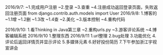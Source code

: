 2016/9/7:
    ~1.完成用户注册
    ~2.登录
    ~3.查重
    ~4.注册成功返回登录页面，失败返回注册页面
    from django.contrib.auth.models import User
2016/9/8:
    1.博客的
        ~1.1增
        ~1.2删
        ~1.3改
        ~1.4查
    ~2.美化
    ~3.版本控制
    ~4.重构代码

2016/9/10:
    1.看Thinking in Java第三章
    ~2.重构urls.py
    ~3.游客评论系统
    ~4.博客编辑系统
2016/9/10
    1.整理东西
2016/9/11
    1.url整理
    2.bug处理
    3.功能优化
    4.评论后返回详情页并显示评论
    5.多媒体元素
    6.好好投份简历
    7.下午参加浙江宇视宣讲会


